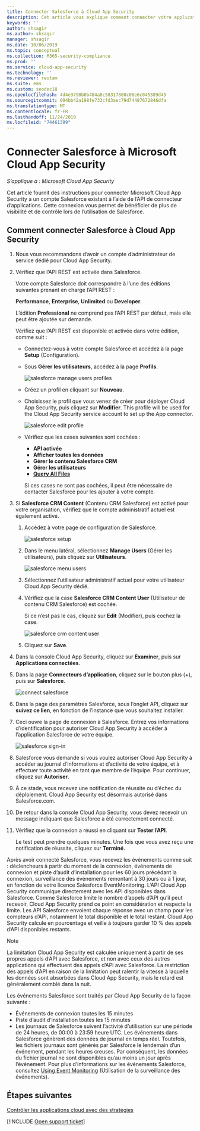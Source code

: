 ```yaml
---
title: Connecter Salesforce à Cloud App Security
description: Cet article vous explique comment connecter votre application Salesforce à Cloud App Security à l’aide du connecteur d’API, afin de bénéficier de plus de contrôle et de visibilité lors de l’utilisation.
keywords: ''
author: shsagir
ms.author: shsagir
manager: shsagir
ms.date: 10/06/2019
ms.topic: conceptual
ms.collection: M365-security-compliance
ms.prod: ''
ms.service: cloud-app-security
ms.technology: ''
ms.reviewer: reutam
ms.suite: ems
ms.custom: seodec18
ms.openlocfilehash: 4d4e3798b0b404a8c58317880c08e6c045389d45
ms.sourcegitcommit: 094bb42a198fe733cfd3aec79d74487672846dfa
ms.translationtype: MT
ms.contentlocale: fr-FR
ms.lasthandoff: 11/24/2019
ms.locfileid: "74461399"
---
```

# <a name="connect-salesforce-to-microsoft-cloud-app-security"></a>Connecter Salesforce à Microsoft Cloud App Security

*S’applique à : Microsoft Cloud App Security*

Cet article fournit des instructions pour connecter Microsoft Cloud App Security à un compte Salesforce existant à l’aide de l’API de connecteur d’applications. Cette connexion vous permet de bénéficier de plus de visibilité et de contrôle lors de l’utilisation de Salesforce.

## <a name="how-to-connect-salesforce-to-cloud-app-security"></a>Comment connecter Salesforce à Cloud App Security

1. Nous vous recommandons d’avoir un compte d’administrateur de service dédié pour Cloud App Security.

1. Vérifiez que l’API REST est activée dans Salesforce.

    Votre compte Salesforce doit correspondre à l’une des éditions suivantes prenant en charge l’API REST :

    **Performance**, **Enterprise**, **Unlimited** ou **Developer**.

    L’édition **Professional** ne comprend pas l’API REST par défaut, mais elle peut être ajoutée sur demande.

    Vérifiez que l’API REST est disponible et activée dans votre édition, comme suit :

    * Connectez-vous à votre compte Salesforce et accédez à la page **Setup** (Configuration).

    * Sous **Gérer les utilisateurs**, accédez à la page **Profils**.

        ![salesforce manage users profiles](./media/salesforce-manageusers-profiles.png "salesforce manage users profiles")

    * Créez un profil en cliquant sur **Nouveau**.
    * Choisissez le profil que vous venez de créer pour déployer Cloud App Security, puis cliquez sur **Modifier**. This profile will be used for the Cloud App Security service account to set up the App connector.

         ![salesforce edit profile](./media/salesforce-edit-profile.png "salesforce, modifier le profil")

    * Vérifiez que les cases suivantes sont cochées :
      * **API activée**
      * **Afficher toutes les données**
      * **Gérer le contenu Salesforce CRM**
      * **Gérer les utilisateurs**
      * **[Query All Files](https://go.microsoft.com/fwlink/?linkid=2106480)**

      Si ces cases ne sont pas cochées, il peut être nécessaire de contacter Salesforce pour les ajouter à votre compte.

1. Si **Salesforce CRM Content** (Contenu CRM Salesforce) est activé pour votre organisation, vérifiez que le compte administratif actuel est également activé.

    1. Accédez à votre page de configuration de Salesforce.

        ![salesforce setup](./media/salesforce-setup.png "salesforce, configuration")

    1. Dans le menu latéral, sélectionnez **Manage Users** (Gérer les utilisateurs), puis cliquez sur **Utilisateurs**.

        ![salesforce menu users](./media/salesforce-menu-users.png "menu salesforce, utilisateurs")

    1. Sélectionnez l’utilisateur administratif actuel pour votre utilisateur Cloud App Security dédié.

    1. Vérifiez que la case **Salesforce CRM Content User** (Utilisateur de contenu CRM Salesforce) est cochée.

        Si ce n’est pas le cas, cliquez sur **Edit** (Modifier), puis cochez la case.

        ![salesforce crm content user](./media/salesforce-crm-content-user.png "salesforce, utilisateur de contenu crm")

    1. Cliquez sur **Save**.

1. Dans la console Cloud App Security, cliquez sur **Examiner**, puis sur **Applications connectées**.

1. Dans la page **Connecteurs d’application**, cliquez sur le bouton plus (+), puis sur **Salesforce**.

    ![connect salesforce](./media/connect-salesforce.png "connecter salesforce")

1. Dans la page des paramètres Salesforce, sous l’onglet API, cliquez sur **suivez ce lien**, en fonction de l’instance que vous souhaitez installer.

1. Ceci ouvre la page de connexion à Salesforce. Entrez vos informations d’identification pour autoriser Cloud App Security à accéder à l’application Salesforce de votre équipe.

    ![salesforce sign-in](./media/salesforce-logon.png "salesforce, connexion")

1. Salesforce vous demande si vous voulez autoriser Cloud App Security à accéder au journal d’informations et d’activité de votre équipe, et à effectuer toute activité en tant que membre de l’équipe. Pour continuer, cliquez sur **Autoriser**.

1. À ce stade, vous recevez une notification de réussite ou d’échec du déploiement. Cloud App Security est désormais autorisé dans Salesforce.com.

1. De retour dans la console Cloud App Security, vous devez recevoir un message indiquant que Salesforce a été correctement connecté.

1. Vérifiez que la connexion a réussi en cliquant sur **Tester l’API**.

    Le test peut prendre quelques minutes. Une fois que vous avez reçu une notification de réussite, cliquez sur **Terminé**.

Après avoir connecté Salesforce, vous recevez les événements comme suit : déclencheurs à partir du moment de la connexion, événements de connexion et piste d’audit d’installation pour les 60 jours précédant la connexion, surveillance des événements remontant à 30 jours ou à 1 jour, en fonction de votre licence Salesforce EventMonitoring. L’API Cloud App Security communique directement avec les API disponibles dans Salesforce. Comme Salesforce limite le nombre d’appels d’API qu’il peut recevoir, Cloud App Security prend ce point en considération et respecte la limite. Les API Salesforce envoient chaque réponse avec un champ pour les compteurs d’API, notamment le total disponible et le total restant. Cloud App Security calcule en pourcentage et veille à toujours garder 10 % des appels d’API disponibles restants.

> [!NOTE]
> La limitation Cloud App Security est calculée uniquement à partir de ses propres appels d’API avec Salesforce, et non avec ceux des autres applications qui effectuent des appels d’API avec Salesforce.
> La restriction des appels d’API en raison de la limitation peut ralentir la vitesse à laquelle les données sont absorbées dans Cloud App Security, mais le retard est généralement comblé dans la nuit.

Les événements Salesforce sont traités par Cloud App Security de la façon suivante :

* Événements de connexion toutes les 15 minutes
* Piste d’audit d’installation toutes les 15 minutes
* Les journaux de Salesforce suivent l’activité d’utilisation sur une période de 24 heures, de 00:00 à 23:59 heure UTC. Les événements dans Salesforce génèrent des données de journal en temps réel. Toutefois, les fichiers journaux sont générés par Salesforce le lendemain d’un événement, pendant les heures creuses. Par conséquent, les données du fichier journal ne sont disponibles qu’au moins un jour après l’événement. Pour plus d’informations sur les événements Salesforce, consultez [Using Event Monitoring](https://developer.salesforce.com/docs/atlas.en-us.api_rest.meta/api_rest/using_resources_event_log_files.htm) (Utilisation de la surveillance des événements).

## <a name="next-steps"></a>Étapes suivantes

[Contrôler les applications cloud avec des stratégies](control-cloud-apps-with-policies.md)

[!INCLUDE [Open support ticket](includes/support.md)]
